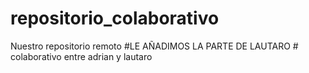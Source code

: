 # repositorio_colaborativo
Nuestro repositorio remoto #LE AÑADIMOS LA PARTE DE LAUTARO # colaborativo entre adrian y lautaro
